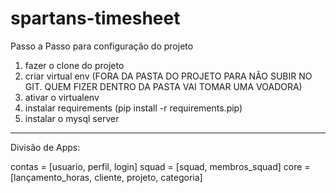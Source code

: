 # spartans-timesheet
Passo a Passo para configuração do projeto

1) fazer o clone do projeto
2) criar virtual env (FORA DA PASTA DO PROJETO PARA NÃO SUBIR NO GIT. QUEM FIZER DENTRO DA PASTA VAI TOMAR UMA VOADORA)
3) ativar o virtualenv
4) instalar requirements (pip install -r requirements.pip)
5) instalar o mysql server
---------------------------------
Divisão de Apps:

contas = [usuario, perfil, login]
squad = [squad, membros_squad]
core = [lançamento_horas, cliente, projeto, categoria]

